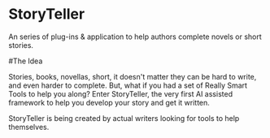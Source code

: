 # StoryTeller
An series of plug-ins &amp; application to help authors complete novels or short stories.

#The Idea

Stories, books, novellas, short, it doesn't matter they can be hard to write, and even harder to complete.  But, what if you had a set of Really Smart Tools to help you along?  Enter StoryTeller, the very first AI assisted framework to help you develop your story and get it written.

StoryTeller is being created by actual writers looking for tools to help themselves.

